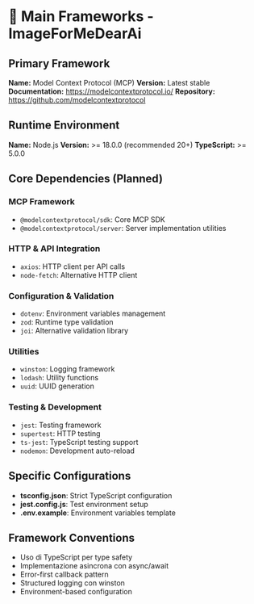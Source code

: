 # 🔧 Main Frameworks - ImageForMeDearAi

## Primary Framework
**Name:** Model Context Protocol (MCP)
**Version:** Latest stable
**Documentation:** https://modelcontextprotocol.io/
**Repository:** https://github.com/modelcontextprotocol

## Runtime Environment
**Name:** Node.js
**Version:** >= 18.0.0 (recommended 20+)
**TypeScript:** >= 5.0.0

## Core Dependencies (Planned)

### MCP Framework
- `@modelcontextprotocol/sdk`: Core MCP SDK
- `@modelcontextprotocol/server`: Server implementation utilities

### HTTP & API Integration  
- `axios`: HTTP client per API calls
- `node-fetch`: Alternative HTTP client

### Configuration & Validation
- `dotenv`: Environment variables management
- `zod`: Runtime type validation
- `joi`: Alternative validation library

### Utilities
- `winston`: Logging framework
- `lodash`: Utility functions
- `uuid`: UUID generation

### Testing & Development
- `jest`: Testing framework
- `supertest`: HTTP testing
- `ts-jest`: TypeScript testing support
- `nodemon`: Development auto-reload

## Specific Configurations
- **tsconfig.json**: Strict TypeScript configuration
- **jest.config.js**: Test environment setup
- **.env.example**: Environment variables template

## Framework Conventions
- Uso di TypeScript per type safety
- Implementazione asincrona con async/await
- Error-first callback pattern
- Structured logging con winston
- Environment-based configuration